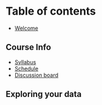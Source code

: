 # Table of contents

* [Welcome](README.md)

## Course Info <a id="welcome-1"></a>

* [Syllabus](welcome-1/syllabus.md)
* [Schedule](welcome-1/schedule.md)
* [Discussion board](https://example.com)

## Exploring your data <a id="welcome"></a>

